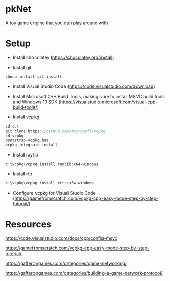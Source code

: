 # pkNet

A toy game engine that you can play around with


# Setup

  - Install chocolatey (https://chocolatey.org/install)

  - Install git
```c
choco install git.install
```

  - Install Visual Studio Code (https://code.visualstudio.com/download)

  - Install Microsoft C++ Build Tools, making sure to install MSVC build tools and Windows 10 SDK (https://visualstudio.microsoft.com/visual-cpp-build-tools/)

  - Install vcpkg
```c
cd c:\
git clone https://github.com/microsoft/vcpkg
cd vcpkg
bootstrap-vcpkg.bat
vcpkg integrate install
```

  - Install raylib
```c
c:\vcpkg\vcpkg install raylib:x64-windows
```

  - Install rttr
```c
c:\vcpkg\vcpkg install rttr:x64-windows
```

  - Configure vcpkg for Visual Studio Code (https://gamefromscratch.com/vcpkg-cpp-easy-mode-step-by-step-tutorial/)


# Resources

https://code.visualstudio.com/docs/cpp/config-msvc

https://gamefromscratch.com/vcpkg-cpp-easy-mode-step-by-step-tutorial/

https://gafferongames.com/categories/game-networking/

https://gafferongames.com/categories/building-a-game-network-protocol/
